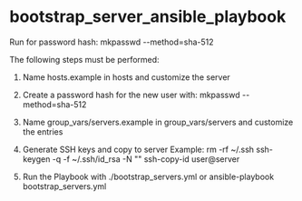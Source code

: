 # bootstrap_server_ansible_playbook

Run for password hash: mkpasswd --method=sha-512

The following steps must be performed:
1) Name hosts.example in hosts and customize the server
2) Create a password hash for the new user with: mkpasswd --method=sha-512
3) Name group_vars/servers.example in group_vars/servers and customize the entries
4) Generate SSH keys and copy to server
    Example:
    rm -rf ~/.ssh
    ssh-keygen -q -f ~/.ssh/id_rsa -N ""
    ssh-copy-id user@server

5) Run the Playbook with ./bootstrap_servers.yml or ansible-playbook bootstrap_servers.yml